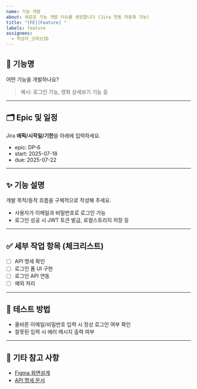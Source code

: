 ```yaml
---
name: 기능 개발
about: 새로운 기능 개발 이슈를 생성합니다 (Jira 연동 자동화 가능)
title: "[FE][Feature] "
labels: feature
assignees: 
  - 작성자_깃허브ID
---
```


## 📌 기능명
어떤 기능을 개발하나요?
> 예시: 로그인 기능, 영화 상세보기 기능 등

---

## 🗂️ Epic 및 일정
Jira **에픽/시작일/기한**을 아래에 입력하세요.

- epic: DP-6
- start: 2025-07-18
- due: 2025-07-22

---

## ✨ 기능 설명
개발 목적/동작 흐름을 구체적으로 작성해 주세요.

- 사용자가 이메일과 비밀번호로 로그인 가능  
- 로그인 성공 시 JWT 토큰 발급, 로컬스토리지 저장 등

---

## ✅ 세부 작업 항목 (체크리스트)
- [ ] API 명세 확인  
- [ ] 로그인 폼 UI 구현  
- [ ] 로그인 API 연동  
- [ ] 예외 처리  

---

## 🧪 테스트 방법
- 올바른 이메일/비밀번호 입력 시 정상 로그인 여부 확인  
- 잘못된 입력 시 에러 메시지 출력 여부  

---

## 📎 기타 참고 사항
- [Figma 화면설계](https://www.figma.com/...)  
- [API 명세 문서](https://api.example.com/docs)
